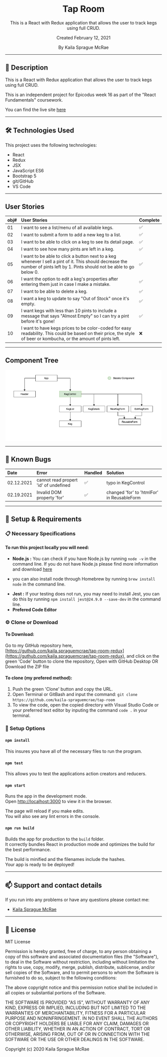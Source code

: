 <br>
<h1 align = "center">
  <b>Tap Room </b>
</h1>

<p align = "center">
  This is a React with Redux application that allows the user to track kegs using full CRUD.  

</p>
<p align = "center"> Created February 12, 2021 </p>

<p align = "center">
  By Kaila Sprague McRae
</p>

--------------------

## 📖  Description

This is a React with Redux application that allows the user to track kegs using full CRUD.  

This is an independent project for Epicodus week 16 as part of the "React Fundamentals" coursework. 

You can find the live site [here](https://kaila-spraguemcrae.github.io/tap-room-redux/)

--------------------

## 🛠️ Technologies Used

This project uses the following technologies:

- React
- Redux
- JSX
- JavaScript ES6
- Bootstrap 5
- git/GitHub
- VS Code

-------------------

## User Stories

| obj# | User Stories | Complete |
| :------------- | :------------- | :------------- |
| 01 | I want to see a list/menu of all available kegs. | ✅ |
| 02 | I want to submit a form to add a new keg to a list. | ✅ |
| 03 | I want to be able to click on a keg to see its detail page. | ✅ |
| 04 | I want to see how many pints are left in a keg. | ✅ |
| 05 | I want to be able to click a button next to a keg whenever I sell a pint of it. This should decrease the number of pints left by 1. Pints should not be able to go below 0. | ✅ |
| 06 | I want the option to edit a keg's properties after entering them just in case I make a mistake. | ✅ |
| 07 | I want to be able to delete a keg. | ✅ |
| 08 | I want a keg to update to say "Out of Stock" once it's empty. | ✅ |
| 09 | I want kegs with less than 10 pints to include a message that says "Almost Empty" so I can try a pint before it's gone! | ✅ |
| 10 | I want to have kegs prices to be color-coded for easy readability. This could be based on their price, the style of beer or kombucha, or the amount of pints left. | ❌ |
 
-------------------

## Component Tree

![Component Tree for tap-room project](./readmeAssets/img/component-tree.png)

-------------------

## 🐛 Known Bugs

| Date | Error | Handled | Solution |
| :------------- | :------------- | :------------- | :------------- |
| 02.12.2021 | cannot read propert 'id' of undefined | ✅ | typo in KegControl |
| 02.19.2021 | Invalid DOM property 'for' | ✅ | changed 'for' to 'htmlFor' in ReusableForm |

-------------------

## 🔧 Setup & Requirements

### 📋 Necessary Specifications

#### To run this project locally you will need:

- **Node.js :** You can check if you have Node.js by running `node -v` in the command line. If you do not have Node.js please find more information and download [here](https://nodejs.org/en/)
* you can also install node through Homebrew by running `brew install node` in the command line.
- **Jest :** If your testing does not run, you may need to install Jest, you can do this by running `npm install jest@24.9.0 --save-dev` in the command line.
- **Prefered Code Editor**

### ⚙️ Clone or Download

#### To Download:

Go to my GitHub repository here, [https://guthub.com/kaila.spraguemcrae/tap-room-redux](https://guthub.com/kaila.spraguemcrae/tap-room-redux), and click on the green 'Code' button to clone the repository, Open with GitHub Desktop OR Download the ZIP file

#### To clone (my prefered method):

1. Push the green 'Clone' button and copy the URL.
2. Open Terminal or GitBash and input the command: `git clone https://github.com/kaila-spraguemcrae/tap-room`
3. To view the code, open the copied directory with Visual Studio Code or your preferred text editor by inputing the command `code .` in your terminal.

### 🧰  Setup Options

#### `npm install` 

This insures you have all of the necessary files to run the program.

#### `npm test`

This allows you to test the applications action creators and reducers.

#### `npm start`

Runs the app in the development mode.\
Open [http://localhost:3000](http://localhost:3000) to view it in the browser.

The page will reload if you make edits.\
You will also see any lint errors in the console.

#### `npm run build`

Builds the app for production to the `build` folder.\
It correctly bundles React in production mode and optimizes the build for the best performance.

The build is minified and the filenames include the hashes.\
Your app is ready to be deployed!

--------------------------

## 📫 Support and contact details

If you run into any problems or have any questions please contact me:
- [Kaila Sprague McRae](mailto:kaila.sprague@icloud.com)

---------------------------

## 📘 License

MIT License

Permission is hereby granted, free of charge, to any person obtaining a copy
of this software and associated documentation files (the "Software"), to deal
in the Software without restriction, including without limitation the rights
to use, copy, modify, merge, publish, distribute, sublicense, and/or sell
copies of the Software, and to permit persons to whom the Software is
furnished to do so, subject to the following conditions:

The above copyright notice and this permission notice shall be included in all
copies or substantial portions of the Software.

THE SOFTWARE IS PROVIDED "AS IS", WITHOUT WARRANTY OF ANY KIND, EXPRESS OR
IMPLIED, INCLUDING BUT NOT LIMITED TO THE WARRANTIES OF MERCHANTABILITY,
FITNESS FOR A PARTICULAR PURPOSE AND NONINFRINGEMENT. IN NO EVENT SHALL THE
AUTHORS OR COPYRIGHT HOLDERS BE LIABLE FOR ANY CLAIM, DAMAGES OR OTHER
LIABILITY, WHETHER IN AN ACTION OF CONTRACT, TORT OR OTHERWISE, ARISING FROM,
OUT OF OR IN CONNECTION WITH THE SOFTWARE OR THE USE OR OTHER DEALINGS IN THE
SOFTWARE.

Copyright (c) 2020 Kaila Sprague McRae
